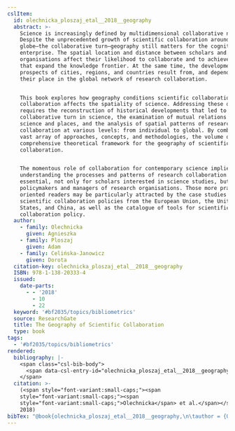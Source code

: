 ```yaml
---
cslItem:
  id: olechnicka_ploszaj_etal__2018__geography
  abstract: >-
    Science is increasingly defined by multidimensional collaborative networks.
    Despite the unprecedented growth of scientific collaboration around the
    globe—the collaborative turn—geography still matters for the cognitive
    enterprise. The spatial location and distance between scholars and research
    organisations affect their likelihood to collaborate and to achieve results
    that expand the knowledge frontier. At the same time, the developmental
    prospects of cities, regions, and countries result from, and depend on,
    their place in the global network of research collaboration.


    This book explores how geography conditions scientific collaboration and how
    collaboration affects the spatiality of science. Addressing these questions
    requires the reconstruction of historical developments that led to the
    collaborative turn in science, the examination of mutual relations between
    science and places, and the analysis of spatial patterns of research
    collaboration at various levels: from individual to global. By combining a
    vast array of approaches, concepts, and methodologies, the volume offers a
    comprehensive theoretical framework for the geography of scientific
    collaboration.


    The momentous role of collaboration for contemporary science implies that
    understanding the processes and patterns of research collaboration is now
    essential, not only for scholars interested in science studies, but also for
    policymakers and managers of research organisations. Those more practically
    oriented readers may be particularly attracted by the case studies of
    scientific collaboration policies from the European Union, the United
    States, and China, as well as the catalogue of tools for scientific
    collaboration policy.
  author:
    - family: Olechnicka
      given: Agnieszka
    - family: Ploszaj
      given: Adam
    - family: Celińska-Janowicz
      given: Dorota
  citation-key: olechnicka_ploszaj_etal__2018__geography
  ISBN: 978-1-138-20333-4
  issued:
    date-parts:
      - - '2018'
        - 10
        - 22
  keyword: '#bf2035/topics/bibliometrics'
  source: ResearchGate
  title: The Geography of Scientific Collaboration
  type: book
tags:
  - '#bf2035/topics/bibliometrics'
rendered:
  bibliography: |-
    <span class="csl-bib-body">
      <span data-csl-entry-id="olechnicka_ploszaj_etal__2018__geography" class="csl-entry"><span class='author-bib'>Olechnicka, Ploszaj, A., &#38; Celińska-Janowicz, D.</span>. <span class='date-bib'>(2018)</span>. <span class='title'><i><b><span style="font-style:normal;">The Geography of Scientific Collaboration</span></b></i></span>.</span>
    </span>
  citation: >-
    (<span style="font-variant:small-caps;"><span
    style="font-variant:small-caps;"><span
    style="font-variant:small-caps;">Olechnicka</span> et al.</span></span>,
    2018)
bibTex: "@book{olechnicka_ploszaj_etal__2018__geography,\n\tauthor = {Olechnicka, Agnieszka and Ploszaj, Adam and Celi{\\' n}ska-Janowicz, Dorota},\n\tisbn = {978-1-138-20333-4},\n\tyear = {2018},\n\tmonth = {oct 22},\n\ttitle = {The {Geography} of {Scientific} {Collaboration}},\n}\n\n"
---
```

